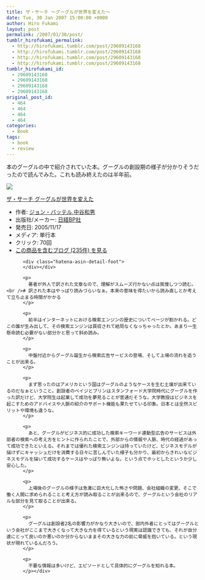 ```yaml
---
title: ザ・サーチ ～グーグルが世界を変えた～
date: Tue, 30 Jan 2007 15:00:00 +0000
author: Hiro Fukami
layout: post
permalink: /2007/01/30/post/
tumblr_hirofukami_permalink:
  - http://hirofukami.tumblr.com/post/29609143168
  - http://hirofukami.tumblr.com/post/29609143168
  - http://hirofukami.tumblr.com/post/29609143168
  - http://hirofukami.tumblr.com/post/29609143168
tumblr_hirofukami_id:
  - 29609143168
  - 29609143168
  - 29609143168
  - 29609143168
original_post_id:
  - 464
  - 464
  - 464
  - 464
categories:
  - Book
tags:
  - book
  - review
---
```

<div class="section">
  <p>
    本のグーグルの中で紹介されていた本。グーグルの創設期の様子が分かりそうだったので読んでみた。これも読み終えたのは半年前。
  </p>
  
  <div class="hatena-asin-detail">
    <p>
      <a href="http://www.amazon.co.jp/gp/product/4822244873/ref=as_li_tf_il?ie=UTF8&camp=247&creative=1211&creativeASIN=4822244873&linkCode=as2&tag=dsea-22" target="_blank"><img border="0" src="http://ws.assoc-amazon.jp/widgets/q?_encoding=UTF8&ASIN=4822244873&Format=_SL160_&ID=AsinImage&MarketPlace=JP&ServiceVersion=20070822&WS=1&tag=dsea-22" /></a><img src="http://www.assoc-amazon.jp/e/ir?t=dsea-22&l=as2&o=9&a=4822244873" width="1" height="1" border="0" alt="" style="border:none!important;margin:0!important;" /> <div class="hatena-asin-detail-info">
        <p>
          <a href="http://www.amazon.co.jp/gp/product/4822244873/ref=as_li_tf_tl?ie=UTF8&camp=247&creative=1211&creativeASIN=4822244873&linkCode=as2&tag=dsea-22" target="_blank">ザ・サーチ グーグルが世界を変えた</a><img src="http://www.assoc-amazon.jp/e/ir?t=dsea-22&l=as2&o=9&a=4822244873" width="1" height="1" border="0" alt="" style="border:none!important;margin:0!important;" /> <ul>
            <li>
              <span class="hatena-asin-detail-label">作者:</span> <a href="http://d.hatena.ne.jp/keyword/%A5%B8%A5%E7%A5%F3%A1%A6%A5%D0%A5%C3%A5%C6%A5%EB" class="keyword" target="_blank">ジョン・バッテル</a>,<a href="http://d.hatena.ne.jp/keyword/%C3%E6%C3%AB%CF%C2%C3%CB" class="keyword" target="_blank">中谷和男</a>
            </li>
            <li>
              <span class="hatena-asin-detail-label">出版社/メーカー:</span> <a href="http://d.hatena.ne.jp/keyword/%C6%FC%B7%D0BP%BC%D2" class="keyword" target="_blank">日経BP社</a>
            </li>
            <li>
              <span class="hatena-asin-detail-label">発売日:</span> 2005/11/17
            </li>
            <li>
              <span class="hatena-asin-detail-label">メディア:</span> 単行本
            </li>
            <li>
              <span class="hatena-asin-detail-label">クリック</span>: 70回
            </li>
            <li>
              <a href="http://d.hatena.ne.jp/asin/4822244873" target="_blank">この商品を含むブログ (235件) を見る</a>
            </li>
          </ul></div> 
          
          <div class="hatena-asin-detail-foot">
          </div></div> 
          
          <p>
            著者が外人で訳された文章なので、理解がスムーズ行かない点は我慢しつつ読む。<br /># 訳された本はやっぱり読みづらいなぁ。本来の意味を得たいから読み直しとか考えて立ち止まる時間がかかる
          </p>
          
          <p>
            前半はインターネットにおける検索エンジンの歴史についてページが割かれる。どこの誰が生み出して、その検索エンジンは買収されて結局なくなっちゃったとか。あまり一生懸命読む必要がない部分かと思って斜め読み。
          </p>
          
          <p>
            中盤付近からグーグル誕生から検索広告サービスの登場、そして上場の流れを追うことが出来る。
          </p>
          
          <p>
            まず思ったのはアメリカという国はグーグルのようなケースを生む土壌が出来ているのだなぁということ。創設者のペイジとブリンはスタンフォード大学院時代にグーグルを作った訳だけど、大学院生は起業して成功を夢見ることが普通だそうな。大学教授はビジネスを起こすためのアドバイスや人脈の紹介のサポート機能も果たせている印象。日本とは全然スピリットや環境も違うな。
          </p>
          
          <p>
            あと、グーグルがビジネス的に成功した検索キーワード連動型広告のサービスは外部者の検索への考え方をヒントに作られたことで、外部からの情報や人脈、時代の経過があって成功できたといえる。それまでは優れた検索エンジンは持っていたけど、ビジネスモデルが描けずにキャッシュだけを消費する日々に苦しんでいた様子も分かり、最初からきれいなビジネスモデルを描いて成功するケースはやっぱり無いよな。という点でホッとしたというか少し安心した。
          </p>
          
          <p>
            上場後のグーグルの様子は急激に巨大化した怖さや問題、会社組織の変更、そこで働く人間に求められることと考え方が読み取ることが出来るので、グーグルという会社のリアルな部分を見て取ることが出来る。
          </p>
          
          <p>
            グーグルは創設者2名の影響力がかなり大きいので、部内外者にとってはグーグルという会社がここまで大きくなって大きな力を得ているという現実は認識できても、それが自分達にとって良いのか悪いのか分からないままその大きな力の前に脅威を抱いている。という現状が現れているんだろう。
          </p>
          
          <p>
            不要な情報は多いけど、エピソードとして具体的にグーグルを知れる本。
          </p></div>